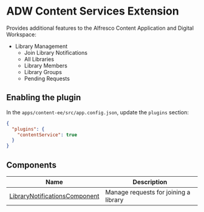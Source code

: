 # ADW Content Services Extension

Provides additional features to the Alfresco Content Application and Digital Workspace:

- Library Management
  - Join Library Notifications
  - All Libraries
  - Library Members
  - Library Groups
  - Pending Requests

## Enabling the plugin

In the `apps/content-ee/src/app.config.json`, update the `plugins` section:

```json
{
  "plugins": {
    "contentService": true
  }
}
```

## Components

| Name                                                                       | Description                           | 
|----------------------------------------------------------------------------|---------------------------------------| 
| [LibraryNotificationsComponent](./docs/library-notifications.component.md) | Manage requests for joining a library |

